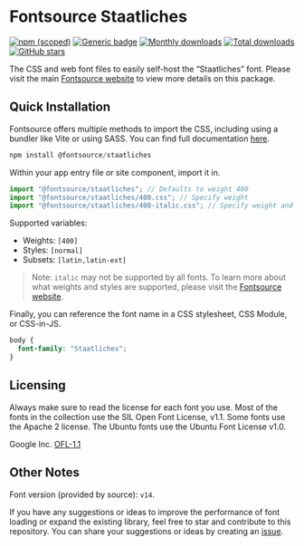 # Fontsource Staatliches

[![npm (scoped)](https://img.shields.io/npm/v/@fontsource/staatliches?color=brightgreen)](https://www.npmjs.com/package/@fontsource/staatliches) [![Generic badge](https://img.shields.io/badge/fontsource-passing-brightgreen)](https://github.com/fontsource/fontsource) [![Monthly downloads](https://badgen.net/npm/dm/@fontsource/staatliches)](https://github.com/fontsource/fontsource) [![Total downloads](https://badgen.net/npm/dt/@fontsource/staatliches)](https://github.com/fontsource/fontsource) [![GitHub stars](https://img.shields.io/github/stars/fontsource/fontsource.svg?style=social&label=Star)](https://github.com/fontsource/fontsource/stargazers)

The CSS and web font files to easily self-host the “Staatliches” font. Please visit the main [Fontsource website](https://fontsource.org/fonts/staatliches) to view more details on this package.

## Quick Installation

Fontsource offers multiple methods to import the CSS, including using a bundler like Vite or using SASS. You can find full documentation [here](https://fontsource.org/docs/getting-started/introduction).

```javascript
npm install @fontsource/staatliches
```

Within your app entry file or site component, import it in.

```javascript
import "@fontsource/staatliches"; // Defaults to weight 400
import "@fontsource/staatliches/400.css"; // Specify weight
import "@fontsource/staatliches/400-italic.css"; // Specify weight and style
```

Supported variables:
- Weights: `[400]`
- Styles: `[normal]`
- Subsets: `[latin,latin-ext]`

> Note: `italic` may not be supported by all fonts. To learn more about what weights and styles are supported, please visit the [Fontsource website](https://fontsource.org/fonts/staatliches).

Finally, you can reference the font name in a CSS stylesheet, CSS Module, or CSS-in-JS.

```css
body {
  font-family: "Staatliches";
}
```

## Licensing
Always make sure to read the license for each font you use. Most of the fonts in the collection use the SIL Open Font License, v1.1. Some fonts use the Apache 2 license. The Ubuntu fonts use the Ubuntu Font License v1.0.

Google Inc.
[OFL-1.1](http://scripts.sil.org/OFL)

## Other Notes
Font version (provided by source): `v14`.

If you have any suggestions or ideas to improve the performance of font loading or expand the existing library, feel free to star and contribute to this repository. You can share your suggestions or ideas by creating an [issue](https://github.com/fontsource/fontsource/issues).